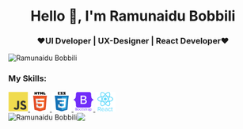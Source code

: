 <!DOCTYPE html>
<html lang="en" dir="ltr">
  <head>
    <meta charset="utf-8">
  </head>
  <body>
    <h1 align="center">Hello 👋, I'm Ramunaidu Bobbili</h1>
    <h3 align="center">❤️UI Dveloper | UX-Designer | React Developer❤️</h3>
    <img src="https://komarev.com/ghpvc/?username=ramunaidubobbili&color=brightgreen&style=flat&label=PROFILE+VIEWS" alt="Ramunaidu Bobbili" />
    <h3 align="left">My Skills:</h3>
    <div>
      <a href="https://developer.mozilla.org/en-US/docs/Web/JavaScript" target="_blank">
        <img src="https://raw.githubusercontent.com/devicons/devicon/master/icons/javascript/javascript-original.svg" alt="javascript" width="40" height="40"/> 
      </a>
      <a href="https://www.w3.org/html/" target="_blank"> 
        <img src="https://raw.githubusercontent.com/devicons/devicon/master/icons/html5/html5-original-wordmark.svg" alt="html5" width="40" height="40"/> 
      </a>
      <a href="https://www.w3schools.com/css/" target="_blank">
        <img src="https://raw.githubusercontent.com/devicons/devicon/master/icons/css3/css3-original-wordmark.svg" alt="css3" width="40" height="40"/> 
      </a> 
      <a href="https://getbootstrap.com" target="_blank"> 
        <img src="https://raw.githubusercontent.com/devicons/devicon/master/icons/bootstrap/bootstrap-plain-wordmark.svg" alt="bootstrap" width="40" height="40"/> 
      </a> 
      <a href="https://reactjs.org/" target="_blank"> 
        <img src="https://raw.githubusercontent.com/devicons/devicon/master/icons/react/react-original-wordmark.svg" alt="react" width="40" height="40"/> 
      </a>
    </div>
    <span>
      <img align="left" src="https://github-readme-stats.vercel.app/api/top-langs?username=ramunaidubobbili&show_icons=true&locale=en&layout=compact" alt="Ramunaidu Bobbili" />
    </span>
    <span>
      <img src="https://github-readme-stats.vercel.app/api?username=RamunaiduBobbili" />
    </span>
  </body>
</html>
